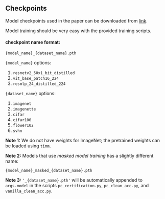 ## Checkpoints
Model checkpoints used in the paper can be downloaded from [link](https://drive.google.com/drive/folders/1Ewks-NgJHDlpeAaGInz_jZ6iczcYNDlN?usp=sharing).

Model training should be very easy with the provided training scripts. 

#### checkpoint name format:

`{model_name}_{dataset_name}.pth`

`{model_name}` options:

1. `resnetv2_50x1_bit_distilled`
2. `vit_base_patch16_224`
3. `resmlp_24_distilled_224`

`{dataset_name}` options:

1. `imagenet`
2. `imagenette`
3. `cifar`
4. `cifar100`
5. `flower102`
6. `svhn`

**Note 1:** We do not have weights for ImageNet; the pretrained weights can be loaded using `timm`.

**Note 2:** Models that use *masked model training* has a slightly different name:

`{model_name}_masked_{dataset_name}.pth`

**Note 3:** `'_{dataset_name}.pth'` will be automatically appended to `args.model` in the scripts `pc_certification.py`, `pc_clean_acc.py`, and `vanilla_clean_acc.py`.


